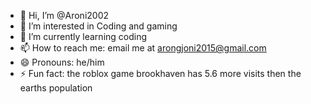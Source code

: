 - 👋 Hi, I’m @Aroni2002
- 👀 I’m interested in Coding and gaming
- 🌱 I’m currently learning coding
- 📫 How to reach me: email me at arongjoni2015@gmail.com
- 😄 Pronouns: he/him
- ⚡ Fun fact: the roblox game brookhaven has 5.6 more visits then the earths population

<!---
Aroni2002/Aroni2002 is a ✨ special ✨ repository because its `README.md` (this file) appears on your GitHub profile.
You can click the Preview link to take a look at your changes.
--->
